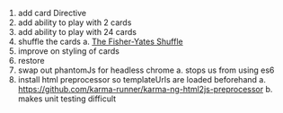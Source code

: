1. add card Directive
2. add ability to play with 2 cards
3. add ability to play with 24 cards
4. shuffle the cards
  a. [The Fisher-Yates Shuffle](https://stackoverflow.com/a/2450976/298240)
5. improve on styling of cards
6. restore <!-- TODO <li class="active"></li> -->
7. swap out phantomJs for headless chrome
  a. stops us from using es6
8. install html preprocessor so templateUrls are loaded beforehand
  a. https://github.com/karma-runner/karma-ng-html2js-preprocessor
  b. makes unit testing difficult
